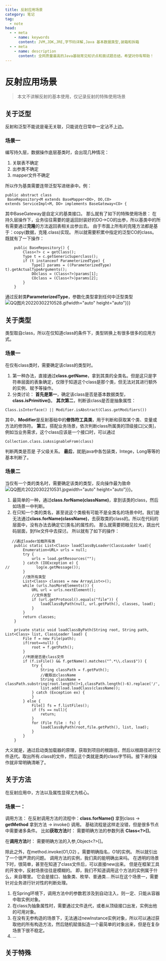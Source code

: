 ```yaml
---
title: 反射应用场景
category: 笔记
tag:
  - note
head:
  - - meta
    - name: keywords
      content: JVM,JDK,JRE,字节码详解,Java 基本数据类型,装箱和拆箱
  - - meta
    - name: description
      content: 全网质量最高的Java基础常见知识点和面试题总结，希望对你有帮助！
---
```

# 反射应用场景
>本文不讲解反射的基本使用，仅记录反射的特殊使用场景

## 关于泛型
反射和泛型不能说是毫无关联，只能说在日常中一定沾不上边。
### 场景一
编写持久层，数据操作底层基类时，会出现几种情况：
1. 关联表不确定
2. 出参类不确定
3. mapper文件不确定

所以作为基类需要连带泛型写进继承中。例：

```
public abstract class
 BaseRepository<M extends BaseMapper<DO>, DO,CO> 
extends ServiceImpl<M, DO> implements BaseGateway<CO> {
```
其中BaseGateway是自定义的基类接口。
那么就有了如下的特殊使用场景：
在持久层操作下，业务往往需要的是返回封装好的DO->CO的出参，所以基类中的所有需要通过**克隆**的方法返回表相关出参出去。
由于市面上所有的克隆方法都是基于：copy(数据，克隆.class)实现。
所以就需要积累中指定的泛型CO的class。
既就有了一下操作：
```
    public BaseRepository() {
        Class<?> c = getClass();
        Type t = c.getGenericSuperclass();
        if (t instanceof ParameterizedType) {
            Type[] params = ((ParameterizedType) t).getActualTypeArguments();
            DOclass = (Class<?>)params[1];
            COclass = (Class<?>)params[2];
        }
    }
```
通过反射类**ParameterizedType**，参数化类型拿到任何<XX>中泛型类型![QQ图片20220302210528.gif](https://www.leyuna.xyz/image/2022-03-13/QQ图片20220302210528.gif)width="auto" height="auto"}}}

## 关于类型
类型取自class，所以在仅知道class的条件下，类型转换上有很多很多的应用方式。
### 场景一
在仅有class类时，需要确定该class的类型时。
1. 第一种办法，直接通过**class.getName**，拿到其类的全类名。但是这只是字符串层面的表象确定，仅限于知道这个class是那个类，但无法对其进行额外的实例、赋予等操作。
2. 分类讨论：
**首先是第一**，确定该class是否是基本数据类型，**class.isPrimitive()**。
**其次第二**，判断该class是否是抽象属性：
```
Class.isInterface() || Modifier.isAbstract(Class.getModifiers())
```
其中，**Modifier**是反射基础中的**修饰符工具类**，用于判断和获取某个类、变量或方法的修饰符。
**第三**，搭配业务场景，依次判断class所属类的顶级接口[父类]，例如当业务需求，这个class应该是一个接口时，可以通过
```
Collection.class.isAssignableFrom(class)
```
判断两类是否是 子父级关系。
**最后**，就是java中各包装类，Intege，Long等等的基本判断了。
### 场景二
当仅有一个类的类名时，需要确定该类的类型，反向操作最为致命![QQ图片20220302210531.jpg](https://www.leyuna.xyz/image/2022-03-13/QQ图片20220302210531.jpg)width="auto" height="auto"}}}。
1. 最简单的一种，通过**class.forName(className)**，拿到该类的class，然后如场景一中判断。
2. 在只知一个类的类名，甚至说这个类极有可能不是全类名的场景中时。我们是无法通过**class.forName(className)**，去获取类的class的。所以在代码的层面中，没有办法去确定它[类名]的属性的。
那么就需要把眼见拉大，跳出代码层面，到file文件中去探讨。
所以就有了如下的操作：
```
   //通过loader加载所有类
    public static List<Class> loadClassByLoader(ClassLoader load){
        Enumeration<URL> urls = null;
        try {
            urls = load.getResources("");
        } catch (IOException e) {
//            log(e.getMessage());
        }
        //放所有类型
        List<Class> classes = new ArrayList<>();
        while (urls.hasMoreElements()) {
            URL url = urls.nextElement();
            //文件类型
            if (url.getProtocol().equals("file")) {
                loadClassByPath(null, url.getPath(), classes, load);
            }
        }
        return classes;
    }

    private static void loadClassByPath(String root, String path, List<Class> list, ClassLoader load) {
        File f = new File(path);
        if(root==null) {
            root = f.getPath();
        }
        //判断是否是class文件
        if (f.isFile() && f.getName().matches("^.*\\.class$")) {
            try {
                String classPath = f.getPath();
                //截取出className 
                String className = classPath.substring(root.length()+1,classPath.length()-6).replace('/','.').replace('\\','.');
                list.add(load.loadClass(className));
            } catch (Exception ex) {
            }
        } else {
            File[] fs = f.listFiles();
            if (fs == null){
                return;
            }
            for (File file : fs) {
                loadClassByPath(root,file.getPath(), list, load);
            }
        }
    }
```
大义就是，通过启动类加载器的原理，获取到项目的根路径，然后以根路径进行文件迭代。取出所有.class的文件，然后这个类就是类的class字节码。接下来的操作就非常明确清晰了。
## 关于方法
在反射应用中，方法以及属性显得尤为核心。
### 场景一：
调用方法：
在反射调用方法的流程中：**class.forName()** 拿到class -> **getMethod** 拿到方法 -> invoke() 调用。
基础流程是这样走没错，但是很多节点中需要诸多条件。
比如**获取方法**时：
需要明确方法的参数列表 **Class<?>[]**。

在**调用方法**时：
需要明确方法的入参,Object<?>[]。

除此之外，在method.invoke(O1,O2) 。需要明确指名，O1的实例。
所以就引出了一个很严肃的问题。
调用方法的实例，我们真的能明确出来吗。
在透明的场景下时，很简单，甚至在知道了class文件后，可以直接new出来。
但是在框架工具的开发中，反射场景往往是模糊的。
即，我们不知道调用这个方法的实例属于什么，来自哪里。
它会是接口、抽象类、枚举、普通类...
所以在这个场景一，需要针对业务进行针对性的判断处理。
1. 在Spring环境下，调用方法中的参数若涉及到自动注入，则一定、只能从容器中取实例对象。
2. 在class为抽象属性时，需要通过文件迭代，或者从顶级接口出发，实例出他的可用对象。
3. 在没有无参构造的场景下，无法通过newInstance实例对象，所以可以通过获取他的所有构造方法，然后随机赋值拟造一个最简单的对象出来，但是在复杂场景下很不稳定。
4. ...

## 关于特殊

